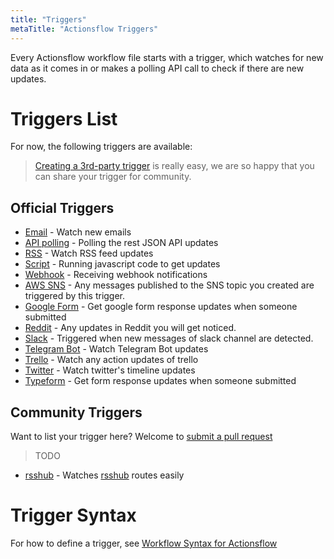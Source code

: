 ```yaml
---
title: "Triggers"
metaTitle: "Actionsflow Triggers"
---
```


Every Actionsflow workflow file starts with a trigger, which watches for new data as it comes in or makes a polling API call to check if there are new updates.

# Triggers List

For now, the following triggers are available:

> [Creating a 3rd-party trigger](./creating-triggers.md) is really easy, we are so happy that you can share your trigger for community.

## Official Triggers

- [Email](./triggers/email.md) - Watch new emails
- [API polling](./triggers/poll.md) - Polling the rest JSON API updates
- [RSS](./triggers/rss.md) - Watch RSS feed updates
- [Script](./triggers/script.md) - Running javascript code to get updates
- [Webhook](./triggers/webhook.md) - Receiving webhook notifications
- [AWS SNS](https://github.com/actionsflow/actionsflow/tree/master/packages/actionsflow-trigger-aws_sns) - Any messages published to the SNS topic you created are triggered by this trigger.
- [Google Form](https://github.com/actionsflow/actionsflow/tree/master/packages/actionsflow-trigger-google_form) - Get google form response updates when someone submitted
- [Reddit](https://github.com/actionsflow/actionsflow/tree/master/packages/actionsflow-trigger-reddit) - Any updates in Reddit you will get noticed.
- [Slack](https://github.com/actionsflow/actionsflow/tree/master/packages/actionsflow-trigger-slack) - Triggered when new messages of slack channel are detected.
- [Telegram Bot](https://github.com/actionsflow/actionsflow/tree/master/packages/actionsflow-trigger-telegram_bot) - Watch Telegram Bot updates
- [Trello](https://github.com/actionsflow/actionsflow/tree/master/packages/actionsflow-trigger-trello) - Watch any action updates of trello
- [Twitter](https://github.com/actionsflow/actionsflow/tree/master/packages/actionsflow-trigger-twitter) - Watch twitter's timeline updates
- [Typeform](https://github.com/actionsflow/actionsflow/tree/master/packages/actionsflow-trigger-typeform) - Get form response updates when someone submitted

## Community Triggers

Want to list your trigger here? Welcome to [submit a pull request](https://github.com/actionsflow/actionsflow/edit/master/docs/triggers.md)

> TODO

- [rsshub](https://github.com/theowenyoung/actionsflow-trigger-rsshub) - Watches [rsshub](https://docs.rsshub.app/social-media.html) routes easily

# Trigger Syntax

For how to define a trigger, see [Workflow Syntax for Actionsflow](./workflow.md)
